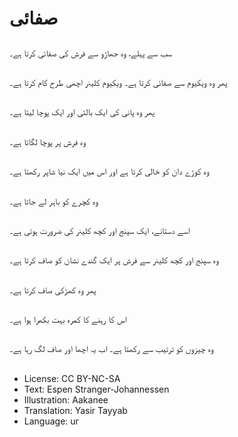 # صفائی

##
سب سے پہلے، وہ جھاڑو سے فرش کی صفائی کرتا ہے۔

##
پھر وہ ویکیوم سے صفائی کرتا ہے۔ ویکیوم کلینر اچھی طرح کام کرتا ہے۔

##
پھر وہ پانی کی ایک بالٹی اور ایک پوچا لیتا ہے۔

##
وہ فرش پر پوچا لگاتا ہے۔

##
وہ کوڑے دان کو خالی کرتا ہے اور اس میں ایک نیا شاپر رکھتا ہے۔

##
وہ کچرے کو باہر لے جاتا ہے۔

##
اسے دستانے، ایک سپنج اور کچھ کلینر کی ضرورت ہوتی ہے۔

##
وہ سپنج اور کچھ کلینر سے فرش پر ایک گندے نشان کو صاف کرتا ہے۔

##
پھر وہ کھڑکی صاف کرتا ہے۔

##
اس کا رہنے کا کمرہ بہت بکھرا ہوا ہے۔

##
وہ چیزوں کو ترتیب سے رکھتا ہے۔ اب یہ اچھا اور صاف لگ رہا ہے۔

##
* License: CC BY-NC-SA
* Text: Espen Stranger-Johannessen
* Illustration: Aakanee
* Translation: Yasir Tayyab
* Language: ur
